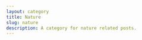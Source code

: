 ```yaml
---
layout: category
title: Nature
slug: nature
description: A category for nature related posts.
---
```

